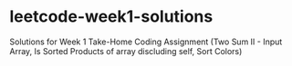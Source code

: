# leetcode-week1-solutions
Solutions for Week 1 Take-Home Coding Assignment (Two Sum II - Input Array, Is Sorted Products of array discluding self, Sort Colors)
